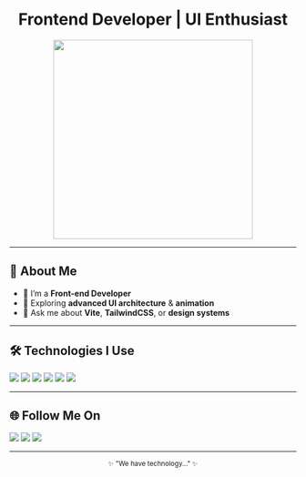 <h1 align="center">Frontend Developer | UI Enthusiast</h1>

<p align="center">
  <img src="https://i.pinimg.com/originals/a1/01/b4/a101b4cd58d9ae85a1a9f85f40e36e7b.gif" width="350" />
</p>

---

## 🧠 About Me
- 🌸 I’m a **Front-end Developer**
- 🧩 Exploring **advanced UI architecture** & **animation**
- 💬 Ask me about **Vite**, **TailwindCSS**, or **design systems**

---

## 🛠 Technologies I Use
<p align="left">
  <img src="https://img.shields.io/badge/HTML5-E34F26?style=flat&logo=html5&logoColor=white" />
  <img src="https://img.shields.io/badge/CSS3-1572B6?style=flat&logo=css3&logoColor=white" />
  <img src="https://img.shields.io/badge/TailwindCSS-06B6D4?style=flat&logo=tailwindcss&logoColor=white" />
  <img src="https://img.shields.io/badge/JavaScript-F7DF1E?style=flat&logo=javascript&logoColor=black" />
  <img src="https://img.shields.io/badge/Git-F05032?style=flat&logo=git&logoColor=white" />
  <img src="https://img.shields.io/badge/Vite-646CFF?style=flat&logo=vite&logoColor=white" />
</p>

---

## 🌐 Follow Me On
<p align="left">
  <a href="https://github.com/AliVLONE"><img src="https://img.shields.io/badge/GitHub-100000?style=flat&logo=github&logoColor=white"/></a>
  <a href="https://instagram.com/s.c.ottt?igsh=MWNpNjBjYzdjcGdwcA=="><img src="https://img.shields.io/badge/Instagram-E4405F?style=flat&logo=instagram&logoColor=white"/></a>
  <a href="https://t.me/EndeavourVLON3"><img src="https://img.shields.io/badge/Telegram-2CA5E0?style=flat&logo=telegram&logoColor=white"/></a>

</p>

---

<p align="center">
  <sub>✨ "We have technology..." ✨</sub>
</p>
